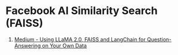 # Facebook AI Similarity Search (FAISS)
1. [Medium - Using LLaMA 2.0, FAISS and LangChain for Question-Answering on Your Own Data](https://medium.com/@murtuza753/using-llama-2-0-faiss-and-langchain-for-question-answering-on-your-own-data-682241488476)